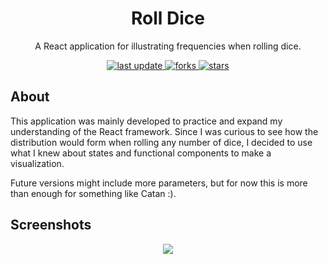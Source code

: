 <div align="center">
  <h1>Roll Dice</h1>
  <p>A React application for illustrating frequencies when rolling dice.</p>
  
  <p>
    <a href="">
      <img src="https://img.shields.io/github/last-commit/alexcisija/Roll-Dice" alt="last update" />
    </a>
    <a href="https://github.com/alexcisija/Roll-Dice/network/members">
      <img src="https://img.shields.io/github/forks/alexcisija/Roll-Dice" alt="forks" />
    </a>
    <a href="https://github.com/alexcisija/Roll-Dice/stargazers">
      <img src="https://img.shields.io/github/stars/alexcisija/Roll-Dice" alt="stars" />
    </a>
  </p>
  
</div>

## About
This application was mainly developed to practice and expand my understanding of the React framework. Since I was curious to see how the distribution would form when rolling any number of dice, I decided to use what I knew about states and functional components to make a visualization.

Future versions might include more parameters, but for now this is more than enough for something like Catan :).

## Screenshots

<div align="center">
  <img src="https://user-images.githubusercontent.com/1884987/188792391-55e52d0b-0f89-41da-b176-de8599f788ed.png">
</div>
